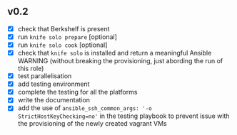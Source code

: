 ## v0.2
- [X] check that Berkshelf is present
- [X] run `knife solo prepare` [optional]
- [X] run `knife solo cook` [optional]
- [X] check that `knife solo` is installed and return a meaningful Ansible WARNING (without breaking the provisioning, just abording the run of this role)
- [X] test parallelisation
- [X] add testing environment
- [X] complete the testing for all the platforms
- [X] write the documentation
- [X] add the use of `ansible_ssh_common_args: '-o StrictHostKeyChecking=no'` in the testing playbook to prevent issue with the  provisioning of the newly created vagrant VMs
